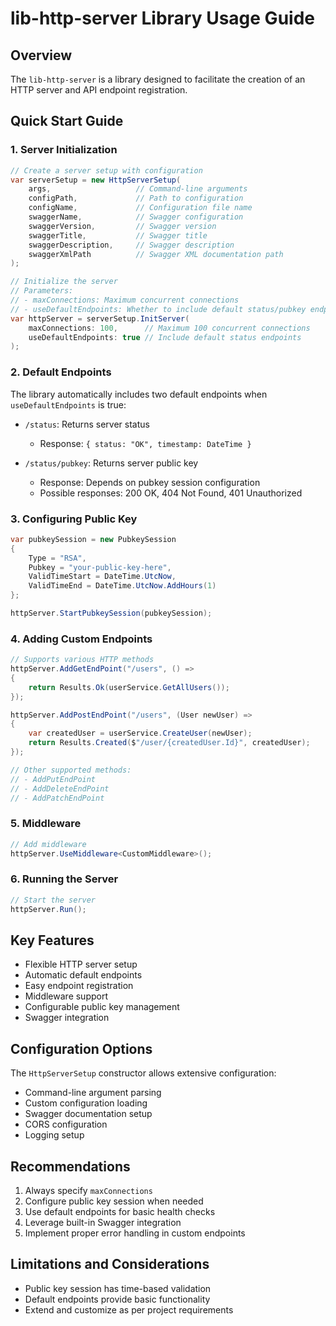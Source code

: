 # lib-http-server Library Usage Guide

## Overview
The `lib-http-server` is a library designed to facilitate the creation of an HTTP server and API endpoint registration.

## Quick Start Guide

### 1. Server Initialization

```csharp
// Create a server setup with configuration
var serverSetup = new HttpServerSetup(
    args,                   // Command-line arguments
    configPath,             // Path to configuration
    configName,             // Configuration file name
    swaggerName,            // Swagger configuration
    swaggerVersion,         // Swagger version
    swaggerTitle,           // Swagger title
    swaggerDescription,     // Swagger description
    swaggerXmlPath          // Swagger XML documentation path
);

// Initialize the server
// Parameters:
// - maxConnections: Maximum concurrent connections
// - useDefaultEndpoints: Whether to include default status/pubkey endpoints
var httpServer = serverSetup.InitServer(
    maxConnections: 100,      // Maximum 100 concurrent connections
    useDefaultEndpoints: true // Include default status endpoints
);
```

### 2. Default Endpoints

The library automatically includes two default endpoints when `useDefaultEndpoints` is true:

- `/status`: Returns server status
    - Response: `{ status: "OK", timestamp: DateTime }`

- `/status/pubkey`: Returns server public key
    - Response: Depends on pubkey session configuration
    - Possible responses: 200 OK, 404 Not Found, 401 Unauthorized

### 3. Configuring Public Key

```csharp
var pubkeySession = new PubkeySession 
{
    Type = "RSA",
    Pubkey = "your-public-key-here",
    ValidTimeStart = DateTime.UtcNow,
    ValidTimeEnd = DateTime.UtcNow.AddHours(1)
};

httpServer.StartPubkeySession(pubkeySession);
```

### 4. Adding Custom Endpoints

```csharp
// Supports various HTTP methods
httpServer.AddGetEndPoint("/users", () => 
{
    return Results.Ok(userService.GetAllUsers());
});

httpServer.AddPostEndPoint("/users", (User newUser) => 
{
    var createdUser = userService.CreateUser(newUser);
    return Results.Created($"/user/{createdUser.Id}", createdUser);
});

// Other supported methods:
// - AddPutEndPoint
// - AddDeleteEndPoint
// - AddPatchEndPoint
```

### 5. Middleware

```csharp
// Add middleware
httpServer.UseMiddleware<CustomMiddleware>();
```

### 6. Running the Server

```csharp
// Start the server
httpServer.Run();
```

## Key Features

- Flexible HTTP server setup
- Automatic default endpoints
- Easy endpoint registration
- Middleware support
- Configurable public key management
- Swagger integration

## Configuration Options

The `HttpServerSetup` constructor allows extensive configuration:
- Command-line argument parsing
- Custom configuration loading
- Swagger documentation setup
- CORS configuration
- Logging setup

## Recommendations

1. Always specify `maxConnections`
2. Configure public key session when needed
3. Use default endpoints for basic health checks
4. Leverage built-in Swagger integration
5. Implement proper error handling in custom endpoints

## Limitations and Considerations

- Public key session has time-based validation
- Default endpoints provide basic functionality
- Extend and customize as per project requirements